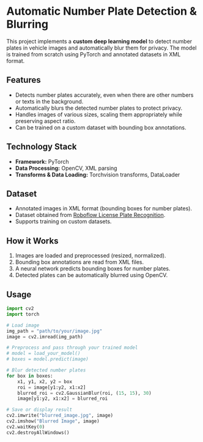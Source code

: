 # Automatic Number Plate Detection & Blurring

This project implements a **custom deep learning model** to detect number plates in vehicle images and automatically blur them for privacy. The model is trained from scratch using PyTorch and annotated datasets in XML format.  

## Features
- Detects number plates accurately, even when there are other numbers or texts in the background.  
- Automatically blurs the detected number plates to protect privacy.  
- Handles images of various sizes, scaling them appropriately while preserving aspect ratio.  
- Can be trained on a custom dataset with bounding box annotations.  

## Technology Stack
- **Framework:** PyTorch  
- **Data Processing:** OpenCV, XML parsing  
- **Transforms & Data Loading:** Torchvision transforms, DataLoader  

## Dataset
- Annotated images in XML format (bounding boxes for number plates).  
- Dataset obtained from [Roboflow License Plate Recognition](https://universe.roboflow.com/roboflow-universe-projects/license-plate-recognition-rxg4e).  
- Supports training on custom datasets.  

## How it Works
1. Images are loaded and preprocessed (resized, normalized).  
2. Bounding box annotations are read from XML files.  
3. A neural network predicts bounding boxes for number plates.  
4. Detected plates can be automatically blurred using OpenCV.  

## Usage
```python
import cv2
import torch

# Load image
img_path = "path/to/your/image.jpg"
image = cv2.imread(img_path)

# Preprocess and pass through your trained model
# model = load_your_model()
# boxes = model.predict(image)

# Blur detected number plates
for box in boxes:
    x1, y1, x2, y2 = box
    roi = image[y1:y2, x1:x2]
    blurred_roi = cv2.GaussianBlur(roi, (15, 15), 30)
    image[y1:y2, x1:x2] = blurred_roi

# Save or display result
cv2.imwrite("blurred_image.jpg", image)
cv2.imshow("Blurred Image", image)
cv2.waitKey(0)
cv2.destroyAllWindows()
